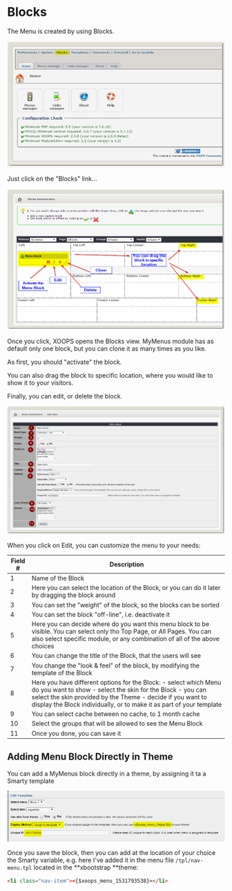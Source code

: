 # Blocks

The Menu is created by using Blocks.

![](.gitbook/assets/blocks1.png)

Just click on the "Blocks" link...

![](.gitbook/assets/blocks2.png)

Once you click, XOOPS opens the Blocks view. MyMenus module has as default only one block, but you can clone it as many times as you like.

As first, you should "activate" the block.

You can also drag the block to specific location, where you would like to show it to your visitors.

Finally, you can edit, or delete the block.

![](.gitbook/assets/blocks3.png)

When you click on Edit, you can customize the menu to your needs:

| Field \# | Description |
| --- | --- |
| 1 | Name of the Block |
| 2 | Here you can select the location of the Block, or you can do it later by dragging the block around |
| 3 | You can set the "weight" of the block, so the blocks can be sorted |
| 4 | You can set the block "off-line", i.e. deactivate it |
| 5 | Here you can decide where do you want this menu block to be visible. You can select only tho Top Page, or All Pages. You can also select specific module, or any combination of all of the above choices |
| 6 | You can change the title of the Block, that the users will see |
| 7 | You change the "look & feel" of the block, by modifying the template of the Block |
| 8 | Here you have different options for the Block: - select which Menu do you want to show  - select the skin for the Block  - you can select the skin provided by the Theme  - decide if you want to display the Block individually, or to make it as part of your template |
| 9 | You can select cache between no cache, to 1 month cache |
| 10 | Select the groups that will be allowed to see the Menu Block |
| 11 | Once you done, you can save it |

## Adding Menu Block Directly in Theme

You can add a MyMenus block directly in a theme, by assigning it ta a Smarty template 


![](.gitbook/assets/mymenuID.png)


Once you save the block, then you can add at the location of your choice the Smarty variable, e.g. here I've added it in the menu file ```/tpl/nav-menu.tpl``` located in the **xbootstrap **theme: 
```html
<li class="nav-item"><{$xoops_menu_1531793538}></li>
```


